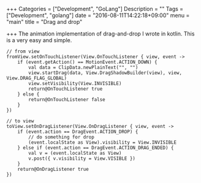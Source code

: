 +++
Categories = ["Development", "GoLang"]
Description = ""
Tags = ["Development", "golang"]
date = "2016-08-11T14:22:18+09:00"
menu = "main"
title = "Drag and drop"

+++
The animation implementation of drag-and-drop I wrote in kotlin.
This is a very easy and simple.

```
// from view
fromView.setOnTouchListener(View.OnTouchListener { view, event ->
    if (event.getAction() == MotionEvent.ACTION_DOWN) {
        val data = ClipData.newPlainText("", "")
        view.startDrag(data, View.DragShadowBuilder(view), view, View.DRAG_FLAG_GLOBAL)
        view.setVisibility(View.INVISIBLE)
        return@OnTouchListener true
    } else {
        return@OnTouchListener false
    }
})

// to view
toView.setOnDragListener(View.OnDragListener { view, event ->
    if (event.action == DragEvent.ACTION_DROP) {
        // do something for drop
        (event.localState as View).visibility = View.INVISIBLE
    } else if (event.action == DragEvent.ACTION_DRAG_ENDED) {
        val v = (event.localState as View)
        v.post({ v.visibility = View.VISIBLE })
    }
    return@OnDragListener true
})
```

